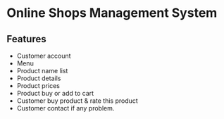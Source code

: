 # Online Shops Management System
## Features
* Customer account
* Menu
* Product name list
* Product details
* Product prices
* Product buy or add to cart
* Customer buy product & rate this product
* Customer contact if any problem.
